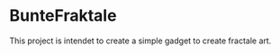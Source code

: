 BunteFraktale
=============

This project is intendet to create a simple gadget to create fractale art.
